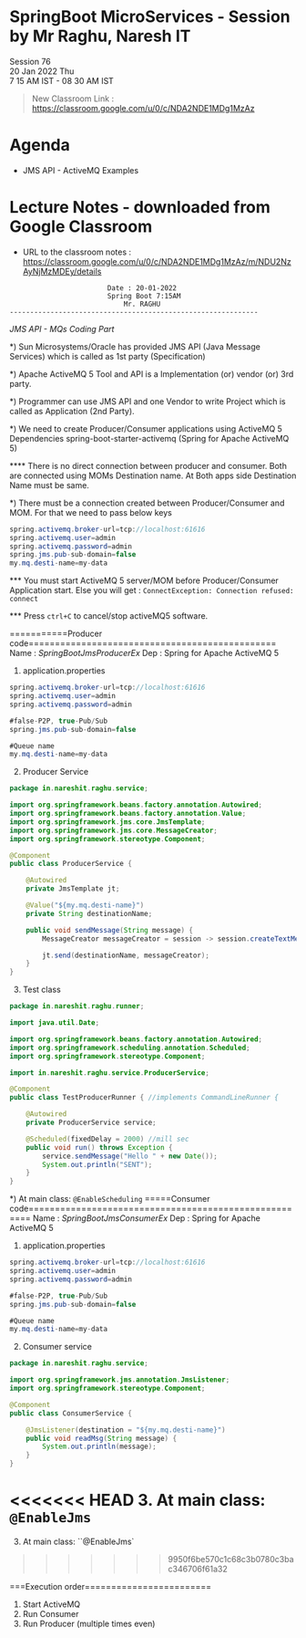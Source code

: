 # SpringBoot MicroServices - Session by Mr Raghu, Naresh IT

Session 76 \
20 Jan 2022 Thu \
7 15 AM IST - 08 30 AM IST

> New Classroom Link : https://classroom.google.com/u/0/c/NDA2NDE1MDg1MzAz

# Agenda

* JMS API - ActiveMQ Examples

# Lecture Notes - downloaded from Google Classroom

* URL to the classroom notes : https://classroom.google.com/u/0/c/NDA2NDE1MDg1MzAz/m/NDU2NzAyNjMzMDEy/details

```
						Date : 20-01-2022
						Spring Boot 7:15AM
 						    Mr. RAGHU
-------------------------------------------------------------
```
*JMS API - MQs Coding Part*

*) Sun Microsystems/Oracle has provided JMS API (Java Message Services)
   which is called as 1st party (Specification)

*) Apache ActiveMQ 5 Tool and API is a Implementation (or) vendor (or) 3rd party.

*) Programmer can use JMS API and one Vendor to write Project which is called
   as Application (2nd Party).

*) We need to create Producer/Consumer applications using ActiveMQ 5 Dependencies
  spring-boot-starter-activemq (Spring for Apache ActiveMQ 5)

**** There is no direct connection between producer and consumer.
    Both are connected using MOMs Destination name.
    At Both apps side Destination Name must be same.


*) There must be a connection created between Producer/Consumer and MOM.
   For that we need to pass below keys

```java
spring.activemq.broker-url=tcp://localhost:61616
spring.activemq.user=admin
spring.activemq.password=admin
spring.jms.pub-sub-domain=false
my.mq.desti-name=my-data
```

*** You must start ActiveMQ 5 server/MOM before Producer/Consumer Application start.
    Else you will get : `ConnectException: Connection refused: connect`

*** Press `ctrl+C` to cancel/stop activeMQ5 software.

===========Producer code===============================================
Name : *SpringBootJmsProducerEx*
Dep  : Spring for Apache ActiveMQ 5

1. application.properties
```java
spring.activemq.broker-url=tcp://localhost:61616
spring.activemq.user=admin
spring.activemq.password=admin

#false-P2P, true-Pub/Sub
spring.jms.pub-sub-domain=false

#Queue name
my.mq.desti-name=my-data
```

2. Producer Service
```java
package in.nareshit.raghu.service;

import org.springframework.beans.factory.annotation.Autowired;
import org.springframework.beans.factory.annotation.Value;
import org.springframework.jms.core.JmsTemplate;
import org.springframework.jms.core.MessageCreator;
import org.springframework.stereotype.Component;

@Component
public class ProducerService {

	@Autowired
	private JmsTemplate jt;

	@Value("${my.mq.desti-name}")
	private String destinationName;

	public void sendMessage(String message) {
		MessageCreator messageCreator = session -> session.createTextMessage(message);

		jt.send(destinationName, messageCreator);
	}
}
```
3. Test class
```java
package in.nareshit.raghu.runner;

import java.util.Date;

import org.springframework.beans.factory.annotation.Autowired;
import org.springframework.scheduling.annotation.Scheduled;
import org.springframework.stereotype.Component;

import in.nareshit.raghu.service.ProducerService;

@Component
public class TestProducerRunner { //implements CommandLineRunner {

	@Autowired
	private ProducerService service;

	@Scheduled(fixedDelay = 2000) //mill sec
	public void run() throws Exception {
		service.sendMessage("Hello " + new Date());
		System.out.println("SENT");
	}
}
```
*) At main class: `@EnableScheduling`
=====Consumer code======================================================
Name : *SpringBootJmsConsumerEx*
Dep  : Spring for Apache ActiveMQ 5

1. application.properties
```java
spring.activemq.broker-url=tcp://localhost:61616
spring.activemq.user=admin
spring.activemq.password=admin

#false-P2P, true-Pub/Sub
spring.jms.pub-sub-domain=false

#Queue name
my.mq.desti-name=my-data
```

2. Consumer service
```java
package in.nareshit.raghu.service;

import org.springframework.jms.annotation.JmsListener;
import org.springframework.stereotype.Component;

@Component
public class ConsumerService {

	@JmsListener(destination = "${my.mq.desti-name}")
	public void readMsg(String message) {
		System.out.println(message);
	}
}
```

<<<<<<< HEAD
3. At main class: `@EnableJms`
=======
3. At main class: ``@EnableJms`
>>>>>>> 9950f6be570c1c68c3b0780c3bac346706f61a32

===Execution order========================
1. Start ActiveMQ
2. Run Consumer
3. Run Producer (multiple times even)
